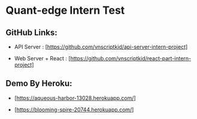 # Quant-edge Intern Test

## GitHub Links:

- API Server : [https://github.com/vnscriptkid/api-server-intern-project]

- Web Server + React : [https://github.com/vnscriptkid/react-part-intern-project]

## Demo By Heroku:

- [https://aqueous-harbor-13028.herokuapp.com/]

- [https://blooming-spire-20744.herokuapp.com/]



